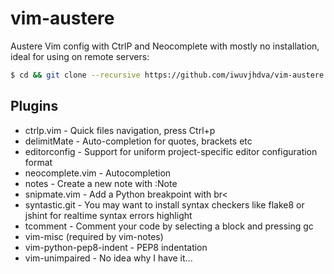 vim-austere
===========

Austere Vim config with CtrlP and Neocomplete with mostly no installation, ideal for using on remote servers:

```bash
$ cd && git clone --recursive https://github.com/iwuvjhdva/vim-austere.git .vim
```

Plugins
-------
* ctrlp.vim - Quick files navigation, press Ctrl+p
* delimitMate - Auto-completion for quotes, brackets etc
* editorconfig - Support for uniform project-specific editor configuration format
* neocomplete.vim - Autocompletion
* notes - Create a new note with :Note
* snipmate.vim - Add a Python breakpoint with br<<Tab>
* syntastic.git - You may want to install syntax checkers like flake8 or jshint for realtime syntax errors highlight
* tcomment - Comment your code by selecting a block and pressing gc
* vim-misc (required by vim-notes)
* vim-python-pep8-indent - PEP8 indentation
* vim-unimpaired - No idea why I have it...
